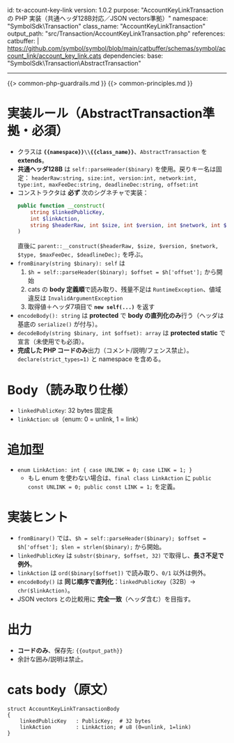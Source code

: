 id: tx-account-key-link
version: 1.0.2
purpose: "AccountKeyLinkTransaction の PHP 実装（共通ヘッダ128B対応／JSON vectors準拠）"
namespace: "SymbolSdk\\Transaction"
class_name: "AccountKeyLinkTransaction"
output_path: "src/Transaction/AccountKeyLinkTransaction.php"
references:
  catbuffer: |
    https://github.com/symbol/symbol/blob/main/catbuffer/schemas/symbol/account_link/account_key_link.cats
dependencies:
  base:   "SymbolSdk\\Transaction\\AbstractTransaction"

---
{{> common-php-guardrails.md }}
{{> common-principles.md }}

# 実装ルール（AbstractTransaction準拠・必須）
- クラスは **`{{namespace}}\\{{class_name}}`**、`AbstractTransaction` を **extends**。
- **共通ヘッダ128B** は `self::parseHeader($binary)` を使用。戻りキー名は固定：
  `headerRaw:string, size:int, version:int, network:int, type:int, maxFeeDec:string, deadlineDec:string, offset:int`
- コンストラクタは **必ず** 次のシグネチャで実装：
  ```php
  public function __construct(
      string $linkedPublicKey,
      int $linkAction,
      string $headerRaw, int $size, int $version, int $network, int $type, string $maxFeeDec, string $deadlineDec
  )
  ```
  直後に `parent::__construct($headerRaw, $size, $version, $network, $type, $maxFeeDec, $deadlineDec);` を呼ぶ。
- `fromBinary(string $binary): self` は
  1) `$h = self::parseHeader($binary); $offset = $h['offset'];` から開始  
  2) cats の **body 定義順**で読み取り、残量不足は `RuntimeException`、値域違反は `InvalidArgumentException`  
  3) 取得値＋ヘッダ7項目で **`new self(...)`** を返す
- `encodeBody(): string` は **protected** で **body の直列化のみ**行う（ヘッダは基底の `serialize()` が付与）。
- `decodeBody(string $binary, int $offset): array` は **protected static** で宣言（未使用でも必須）。
- **完成した PHP コードのみ**出力（コメント/説明/フェンス禁止）。`declare(strict_types=1)` と namespace を含める。

# Body（読み取り仕様）
- `linkedPublicKey`: 32 bytes 固定長
- `linkAction`: `u8`（enum: 0 = unlink, 1 = link）

# 追加型
- `enum LinkAction: int { case UNLINK = 0; case LINK = 1; }`
  - もし enum を使わない場合は、`final class LinkAction` に `public const UNLINK = 0; public const LINK = 1;` を定義。

# 実装ヒント
- `fromBinary()` では、`$h = self::parseHeader($binary); $offset = $h['offset']; $len = strlen($binary);` から開始。
- `linkedPublicKey` は `substr($binary, $offset, 32)` で取得し、**長さ不足で例外**。
- `linkAction` は `ord($binary[$offset])` で読み取り、`0/1` 以外は例外。
- `encodeBody()` は **同じ順序で直列化**：`linkedPublicKey`（32B）→ `chr($linkAction)`。
- JSON vectors との比較用に **完全一致**（ヘッダ含む）を目指す。

# 出力
- **コードのみ**、保存先: `{{output_path}}`
- 余計な囲み/説明は禁止。

# cats body（原文）
```cats
struct AccountKeyLinkTransactionBody
{
    linkedPublicKey   : PublicKey;  # 32 bytes
    linkAction        : LinkAction; # u8 (0=unlink, 1=link)
}
```